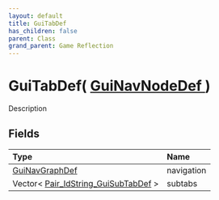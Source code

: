 ```yaml
---
layout: default
title: GuiTabDef
has_children: false
parent: Class
grand_parent: Game Reflection
---
```

# GuiTabDef( [ GuiNavNodeDef ](/docs/game-reflection/classes/gui_nav_node_def) )
Description 

## Fields

| Type | Name |
|:-------------|:--------------|
| [GuiNavGraphDef](/docs/game-reflection/classes/gui_nav_graph_def) | navigation |
| Vector< [Pair_IdString_GuiSubTabDef](/docs/game-reflection/classes/pair__id_string__gui_sub_tab_def) > | subtabs |

